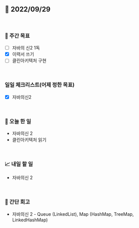 ## 📅 2022/09/29

<br/>

### 🏹 주간 목표

- [ ] 자바의 신2 1독
- [x] 이력서 쓰기
- [ ] 클린아키텍처 구현

<br/>

### 일일 체크리스트(어제 정한 목표)

- [x] 자바의신2

<br/>

### 💯 오늘 한 일

- 자바의신 2
- 클린아키텍처 읽기

<br/>

### 📈 내일 할 일

- 자바의신 2

<br/>

### 🧐 간단 회고

- 자바의신 2 - Queue (LinkedList), Map (HashMap, TreeMap, LinkedHashMap)
